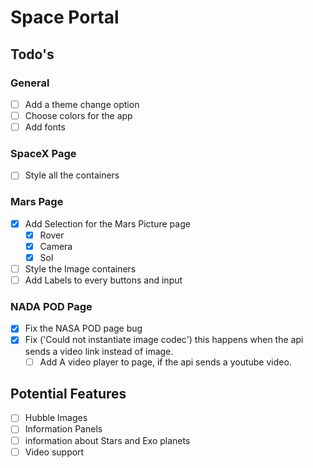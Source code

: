 # Space Portal

## Todo's

### General

- [ ] Add a theme change option
- [ ] Choose colors for the app
- [ ] Add fonts

### SpaceX Page

- [ ] Style all the containers

### Mars Page

- [x] Add Selection for the Mars Picture page
  - [x] Rover
  - [x] Camera
  - [x] Sol
- [ ] Style the Image containers
- [ ] Add Labels to every buttons and input

### NADA POD Page

- [x] Fix the NASA POD page bug
- [x] Fix ('Could not instantiate image codec') this happens when the api sends a video link instead of image.
  - [ ] Add A video player to page, if the api sends a youtube video.

## Potential Features

- [ ] Hubble Images
- [ ] Information Panels
- [ ] information about Stars and Exo planets
- [ ] Video support
